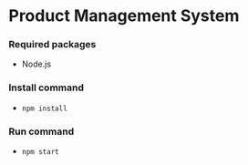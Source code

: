 # Product Management System

### Required packages
- Node.js

### Install command
- ```npm install```

### Run command
- ```npm start```
